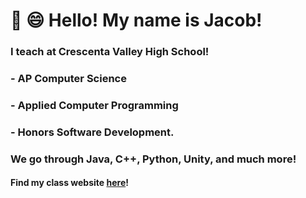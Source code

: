 # :wave: :smile: Hello! My name is Jacob!

### I teach at Crescenta Valley High School!
### - AP Computer Science
### - Applied Computer Programming
### - Honors Software Development.

### We go through Java, C++, Python, Unity, and much more!

#### Find my class website [here](https://jacobpoole.net/School)!
